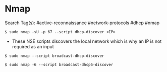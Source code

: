 # Nmap

Search Tag(s): #active-reconnaissance #network-protocols #dhcp #nmap

`$ sudo nmap -sU -p 67 --script dhcp-discover <IP>`

- These NSE scripts discovers the local network which is why an IP is not required as an input

`$ sudo nmap --script broadcast-dhcp-discover`

`$ sudo nmap -6 --script broadcast-dhcp6-discover`